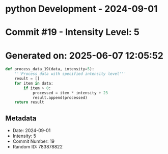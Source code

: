 ﻿# python Development - 2024-09-01
# Commit #19 - Intensity Level: 5
# Generated on: 2025-06-07 12:05:52
```python
def process_data_19(data, intensity=5):
    '''Process data with specified intensity level'''
    result = []
    for item in data:
        if item > 0:
            processed = item * intensity + 23
            result.append(processed)
    return result
```
## Metadata
- Date: 2024-09-01
- Intensity: 5
- Commit Number: 19
- Random ID: 783878822
